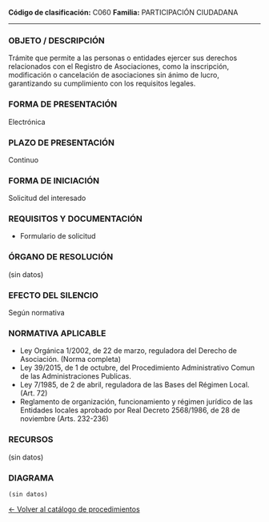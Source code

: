 
**Código de clasificación:** C060
**Familia:** PARTICIPACIÓN CIUDADANA

---

### OBJETO / DESCRIPCIÓN

Trámite que permite a las personas o entidades ejercer sus derechos relacionados con el Registro de Asociaciones, como la inscripción, modificación o cancelación de asociaciones sin ánimo de lucro, garantizando su cumplimiento con los requisitos legales.

### FORMA DE PRESENTACIÓN

Electrónica

### PLAZO DE PRESENTACIÓN

Continuo

### FORMA DE INICIACIÓN

Solicitud del interesado

### REQUISITOS Y DOCUMENTACIÓN

- Formulario de solicitud

### ÓRGANO DE RESOLUCIÓN

(sin datos)

### EFECTO DEL SILENCIO

Según normativa

### NORMATIVA APLICABLE

- Ley Orgánica 1/2002, de 22 de marzo, reguladora del Derecho de Asociación. (Norma completa)
- Ley 39/2015, de 1 de octubre, del Procedimiento Administrativo Comun de las Administraciones Publicas. 
- Ley 7/1985, de 2 de abril, reguladora de las Bases del Régimen Local. (Art. 72)
- Reglamento de organización, funcionamiento y régimen jurídico de las Entidades locales aprobado por Real Decreto 2568/1986, de 28 de noviembre (Arts. 232-236)

### RECURSOS

(sin datos)

### DIAGRAMA

```mermaid
(sin datos)
```

[← Volver al catálogo de procedimientos](../buscador.md)